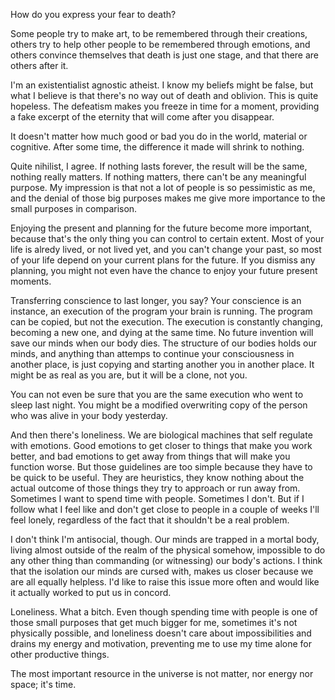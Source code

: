 How do you express your fear to death?

Some people try to make art, to be remembered through their creations, others try to help other
people to be remembered through emotions, and others convince themselves that death is just one
stage, and that there are others after it.

I'm an existentialist agnostic atheist. I know my beliefs might be false, but what I believe is that
there's no way out of death and oblivion. This is quite hopeless. The defeatism makes you freeze in
time for a moment, providing a fake excerpt of the eternity that will come after you disappear.

It doesn't matter how much good or bad you do in the world, material or cognitive. After some time,
the difference it made will shrink to nothing.

Quite nihilist, I agree. If nothing lasts forever, the result will be the same, nothing really
matters. If nothing matters, there can't be any meaningful purpose. My impression is that not a lot
of people is so pessimistic as me, and the denial of those big purposes makes me give more
importance to the small purposes in comparison.

Enjoying the present and planning for the future become more important, because that's the only
thing you can control to certain extent. Most of your life is alredy lived, or not lived yet, and
you can't change your past, so most of your life depend on your current plans for the future. If you
dismiss any planning, you might not even have the chance to enjoy your future present moments.

Transferring conscience to last longer, you say? Your conscience is an instance, an execution of the
program your brain is running. The program can be copied, but not the execution. The execution is
constantly changing, becoming a new one, and dying at the same time. No future invention will save
our minds when our body dies. The structure of our bodies holds our minds, and anything than attemps
to continue your consciousness in another place, is just copying and starting another you in another
place. It might be as real as you are, but it will be a clone, not you.

You can not even be sure that you are the same execution who went to sleep last night. You might be
a modified overwriting copy of the person who was alive in your body yesterday.

And then there's loneliness. We are biological machines that self regulate with emotions. Good
emotions to get closer to things that make you work better, and bad emotions to get away from things
that will make you function worse. But those guidelines are too simple because they have to be quick
to be useful. They are heuristics, they know nothing about the actual outcome of those things they
try to approach or run away from. Sometimes I want to spend time with people. Sometimes I don't. But
if I follow what I feel like and don't get close to people in a couple of weeks I'll feel lonely,
regardless of the fact that it shouldn't be a real problem.

I don't think I'm antisocial, though. Our minds are trapped in a mortal body, living almost outside
of the realm of the physical somehow, impossible to do any other thing than commanding (or
witnessing) our body's actions. I think that the isolation our minds are cursed with, makes us
closer because we are all equally helpless. I'd like to raise this issue more often and would like
it actually worked to put us in concord.

Loneliness. What a bitch. Even though spending time with people is one of those small purposes that
get much bigger for me, sometimes it's not physically possible, and loneliness doesn't care about
impossibilities and drains my energy and motivation, preventing me to use my time alone for other
productive things.

The most important resource in the universe is not matter, nor energy nor space; it's time.

